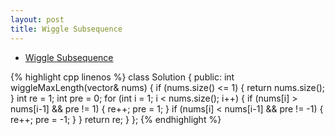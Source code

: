 ```yaml
---
layout: post
title: Wiggle Subsequence 
---
```


* [Wiggle Subsequence](https://leetcode.com/problems/wiggle-subsequence/)

{% highlight cpp linenos %}
class Solution {
public:
    int wiggleMaxLength(vector<int>& nums) {
        if (nums.size() <= 1) {
            return nums.size();
        }
        int re = 1;
        int pre = 0;
        for (int i = 1; i < nums.size(); i++) {
            if (nums[i] > nums[i-1] && pre != 1) {
                re++;
                pre = 1;
            }
            if (nums[i] < nums[i-1] && pre != -1) {
                re++;
                pre = -1;
            }
        }
        return re;
    }
};
 {% endhighlight %}   